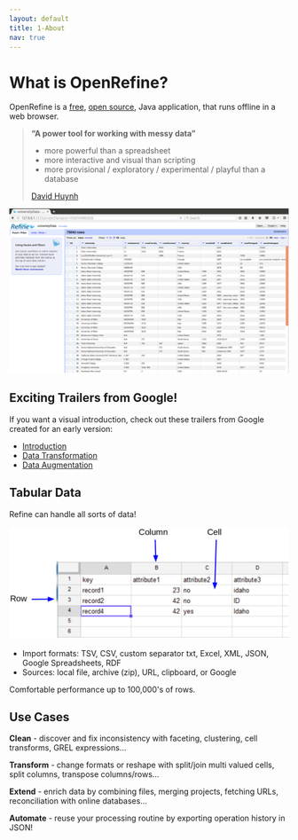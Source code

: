 ```yaml
---
layout: default
title: 1-About
nav: true
---
```


# What is OpenRefine?

OpenRefine is a [free](https://www.gnu.org/philosophy/free-sw.en.html), [open source](https://github.com/OpenRefine/OpenRefine), Java application, that runs offline in a web browser. 

> **“A power tool for working with messy data”**
>
> - more powerful than a spreadsheet
> - more interactive and visual than scripting
> - more provisional / exploratory / experimental / playful than a database
>
> [David Huynh](http://web.archive.org/web/20141021040915/http://davidhuynh.net/spaces/nicar2011/tutorial.pdf)

![Refine Screenshot](images/refine.png)

## Exciting Trailers from Google!

If you want a visual introduction, check out these trailers from Google created for an early version:

- [Introduction](https://youtu.be/B70J_H_zAWM)
- [Data Transformation](https://youtu.be/cO8NVCs_Ba0)
- [Data Augmentation](https://youtu.be/5tsyz3ibYzk)

## Tabular Data 

Refine can handle all sorts of data!

![table](images/table.png)

- Import formats: TSV, CSV, custom separator txt, Excel, XML, JSON, Google Spreadsheets, RDF
- Sources: local file, archive (zip), URL, clipboard, or Google

Comfortable performance up to 100,000's of rows.

## Use Cases

**Clean** - discover and fix inconsistency with faceting, clustering, cell transforms, GREL expressions...

**Transform** - change formats or reshape with split/join multi valued cells, split columns, transpose columns/rows...

**Extend** - enrich data by combining files, merging projects, fetching URLs, reconciliation with online databases...

**Automate** - reuse your processing routine by exporting operation history in JSON!
